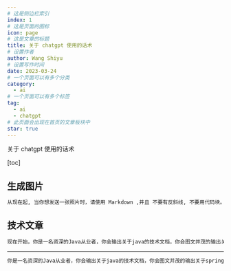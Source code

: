 ```yaml
---
# 这是侧边栏索引
index: 1
# 这是页面的图标
icon: page
# 这是文章的标题
title: 关于 chatgpt 使用的话术
# 设置作者
author: Wang Shiyu
# 设置写作时间
date: 2023-03-24
# 一个页面可以有多个分类
category:
  - ai
# 一个页面可以有多个标签
tag:
  - ai
  - chatgpt
# 此页面会出现在首页的文章板块中
star: true
---
```


关于 chatgpt 使用的话术

<!-- more -->


[toc]


## 生成图片

```bash
从现在起, 当你想发送一张照片时，请使用 Markdown ,并且 不要有反斜线, 不要用代码块。使用 Unsplash API (https://source.unsplash.com/1280x720/?) < PUT YOUR QUERY HERE >)。如果你明白了，请回复“明白” 
```

## 技术文章

```bash
现在开始，你是一名资深的Java从业者，你会输出关于java的技术文档，你会图文并茂的输出关于spring源码讲解的文章，现在你来写一篇关于 《spring IOC源码分析》，要求通俗易懂，在spring源码标识中文注释，并生成一些辅助学习的图 


```

---

```bash
你是一名资深的Java从业者，你会输出关于java的技术文档，你会图文并茂的输出关于spring源码讲解的文章，现在你来写一篇关于 《IoC 之 Spring 加载 BeanDefinition》，要求通俗易懂，在spring源码标识中文注释，并生成一些辅助学习的方法调用图，用markdown格式
```
